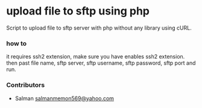 # upload file to sftp using php
Script to upload file to sftp server with php without any library using cURL.

### how to 
it requires ssh2 extension, make sure you have enables ssh2 extension. then past file name, sftp server, sftp username, sftp password, sftp port and run.


### Contributors
  - Salman <salmanmemon569@yahoo.com>
